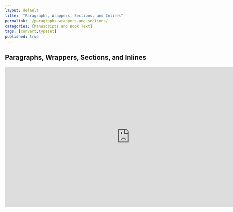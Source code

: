 ```yaml
---
layout: default
title:  "Paragraphs, Wrappers, Sections, and Inlines"
permalink:  /paragraphs-wrappers-and-sections/
categories: [Manuscripts and Book Text]
tags: [convert,typeset]
published: true
---
```


<section data-type="chapter" class="hsecchapter" data-hederis-type="hsecchapter" id="paragraphs-wrappers-and-sections" data-pi-attrs="id: paragraphs-wrappers-and-sections; data-tags: convert,typeset;" role="doc-chapter" data-tags="convert,typeset" data-author-name=" " data-book-title=" " title="Paragraphs, Wrappers, Sections, and Inlines"><h1 data-hederis-type="hblkchaptitle" class="hblkchaptitle" id="p0a25Py8B">Paragraphs, Wrappers, Sections, and Inlines</h1>
    <iframe width="800" height="450" src="https://www.youtube.com/embed/vAIajtvdjKM" frameborder="0" allow="accelerometer;encrypted-media;gyroscope;picture-in-picture" allowfullscreen="" id="pdvy1ZfHz"/>
    <p data-embedded-html="true" id="pqoXY22Jr">INTENTIONALLY BLANK</p>
    <p class="hblkp" data-hederis-type="hblkp" id="pCEfRjGvC">There are four categories of tags that we use in your Word manuscript: paragraphs, wrappers, and sections. <strong class="hspanstrong" data-hederis-type="hspanstrong" id="pIEWr1kCf">Paragraphs</strong> are the types of content that you&#8217;re probably most familiar with: chapter titles, plain text paragraphs, quote paragraphs, list items, and so on all fall into this category.</p>
    <p class="hblkp" data-hederis-type="hblkp" id="pzqp9m3xh"><strong class="hspanstrong" data-hederis-type="hspanstrong" id="pHGdjBSqQ">Wrappers</strong> are a way to group certain paragraphs together that should be set aside from the main flow of text in some way. For example, if you have multiple paragraphs in an extract, those would be wrapped accordingly. Some other examples are poems, letters, epigraphs, and lists. See &#8220;<a href="{% post_url 2019-10-21-17-AddaWrapper %}" id="pGJj4FsfY"><span class="Hyperlink" id="pKEtry6Is">Add a Wrapper</span></a>&#8221; for more on this.</p>
    <p class="hblkp" data-hederis-type="hblkp" id="p1O0FGuEI">In your Word manuscript, wrappers look like this:</p>
    <img data-hederis-type="hblkimg" class="hblkimg" id="pTIVo2qDE" src="/images/wrapper1.png" data-img-src="wrapper1.png"/>
    <p class="hblkp" data-hederis-type="hblkp" id="pnMtmPCYk">Many people are accustomed to using paragraph styles for everything, which results in very large style sets. For example, you&#8217;d need separate styles for body text vs. a text paragraph inside an extract, or for an extract title vs. a sidebar title. By using wrappers, we make it much easier to manage the number of paragraph styles you need to use. You can use the <span class="Emphasis" id="pmJlbCiHH"><em class="hspanem" data-hederis-type="hspanem" id="pDqcGNo6Z">HED Plain text paragraph</em></span> style for both your main body text and for the text inside your extracts, and because your extracts are enclosed in a wrapper, you&#8217;ll still be able to design those paragraphs differently if you want to.</p>
    <p class="hblkp" data-hederis-type="hblkp" id="pUfS28Jo1"><strong class="hspanstrong" data-hederis-type="hspanstrong" id="pa6G4rzAq">Sections</strong> are the main chunks of your manuscript - you probably use words like chapters, parts, appendixes, prefaces, etc., to describe the sections in your book. At Hederis, we have special styles to mark your section breaks (see &#8220;<a href="{% post_url 2019-10-21-18-AddaSection %}" id="pgXc91Aek"><span class="Hyperlink" id="pnkbRPxnE">Add a Section</span></a>&#8221; to learn more). These section break styles tell our app where and how to split up your manuscript, and these breaks are used to create book features like your ebook table of contents (you can have more granular control over that if you want to &#8211; check out &#8220;<a href="{% post_url 2019-10-21-19-AutomaticallyGenerateaTableofContents %}" id="pE5nnREwv"><span class="Hyperlink" id="pt6iefFo9">Automatically Generate a Table of Contents</span></a>&#8221; for more). In Word, section breaks look like this:</p>
    <img data-hederis-type="hblkimg" class="hblkimg" id="pf1Iz6QUt" src="/images/sectbr.png" data-img-src="sectbr.png"/>
    <p class="hblkp" data-hederis-type="hblkp" id="pgdbjQLAt"><strong class="hspanstrong" data-hederis-type="hspanstrong" id="pTlizdOJn">Inlines</strong> are the individual letters, words, and other symbols that make up your text. When you want to add a special meaning or style to a span of letters or words within a paragraph, you&#8217;d use an Inline style, like HED SPAN Bold, HED SPAN Small Caps, or HED SPAN Key phrase. <a href="{% post_url 2019-10-21-52-ListofHederisWordStyles %}" id="pCrLwrs4z"><span class="Hyperlink" id="pXyn5Swsc">See the appendix</span></a> for a full list of our Inline styles.</p>
    <aside class="hwprbox box" data-hederis-type="hwprbox" id="pTPVAfqSX" data-type="sidebar"><p class="hblktype" data-hederis-type="hblktype" id="pULgrCycv">Note</p>
    <p class="hblkp" data-hederis-type="hblkp" id="pLn4gAuEZ">To request a new style for a type of content we don&#8217;t have covered with our existing styles, email us at <a href="mailto:help@hederis.com" id="pr1qEFCdo"><span class="Hyperlink" id="pjRgPHcRV">help@hederis.com</span></a>.</p>
    </aside>
    </section>
    